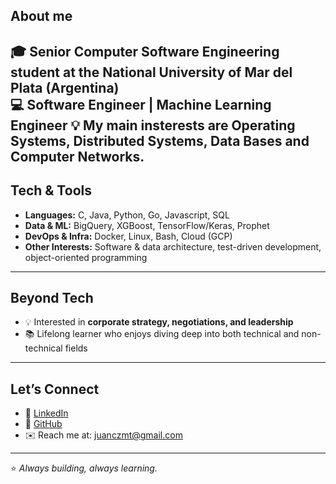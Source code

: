 ## About me
🎓 Senior Computer Software Engineering student at the **National University of Mar del Plata (Argentina)**  
💻 Software Engineer | Machine Learning Engineer
💡 My main insterests are Operating Systems, Distributed Systems, Data Bases and Computer Networks.
---

## Tech & Tools
- **Languages:** C, Java, Python, Go, Javascript, SQL  
- **Data & ML:** BigQuery, XGBoost, TensorFlow/Keras, Prophet
- **DevOps & Infra:** Docker, Linux, Bash, Cloud (GCP)  
- **Other Interests:** Software & data architecture, test-driven development, object-oriented programming  

---

## Beyond Tech
- 💡 Interested in **corporate strategy, negotiations, and leadership**  
- 📚 Lifelong learner who enjoys diving deep into both technical and non-technical fields  

---

## Let’s Connect
- 💼 [LinkedIn](https://www.linkedin.com/in/mateosjuancruz/)  
- 🐙 [GitHub](https://github.com/JuanCruzMateos)  
- ✉️ Reach me at: juanczmt@gmail.com

---
⭐️ _Always building, always learning._
